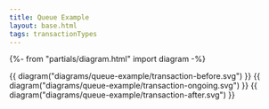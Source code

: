 ```yaml
---
title: Queue Example
layout: base.html
tags: transactionTypes
---
```

{%- from "partials/diagram.html" import diagram -%}

{{ diagram("diagrams/queue-example/transaction-before.svg") }}
{{ diagram("diagrams/queue-example/transaction-ongoing.svg") }}
{{ diagram("diagrams/queue-example/transaction-after.svg") }}

